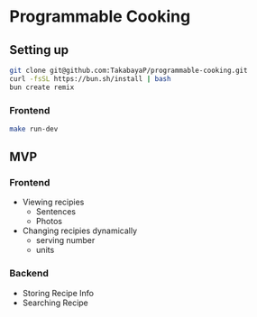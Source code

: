 # Programmable Cooking

## Setting up

```bash
git clone git@github.com:TakabayaP/programmable-cooking.git
curl -fsSL https://bun.sh/install | bash
bun create remix
```
### Frontend
```bash
make run-dev
```

## MVP
### Frontend
 - Viewing recipies
    - Sentences
    - Photos
 - Changing recipies dynamically
    - serving number
    - units
### Backend
 - Storing Recipe Info
 - Searching Recipe
